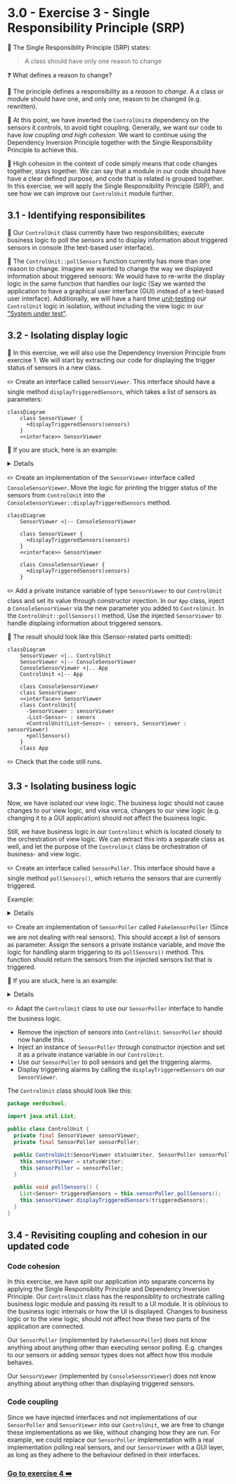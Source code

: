 # 3.0 - Exercise 3 - Single Responsibility Principle (SRP)

:book: The Single Responsiblity Principle (SRP) states:
> A class should have only one reason to change

:question: What defines a reason to change?

:book: The principle defines a responsibility as a _reason to change_. A a class or module should have one, and only one, reason to be changed (e.g. rewritten).

:book: At this point, we have inverted the `ControlUnit`s dependency on the sensors it controls, to avoid tight coupling. Generally, we want our code to have _low coupling and high cohesion_. We want to continue using the Dependency Inversion Principle together with the Single Responsibility Principle to achieve this.

:book: High cohesion in the context of code simply means that code changes together, stays together. We can say that a module in our code should have have a clear defined purpose, and code that is related is grouped together. In this exercise, we will apply the Single Responsibility Principle (SRP), and see how we can improve our `ControlUnit` module further.

## 3.1 - Identifying responsibilites

:book: Our `ControlUnit` class currently have two responsibilities; execute business logic to poll the sensors and to display information about triggered sensors in console (the text-based user interface).

:book: The `ControlUnit::pollSensors` function currently has more than one reason to change. Imagine we wanted to change the way we displayed information about triggered sensors: We would have to re-write the display logic in the same function that handles our logic (Say we wanted the application to have a graphical user interface (GUI) instead of a text-based user interface). Additionally, we will have a hard time [unit-testing](https://en.wikipedia.org/wiki/Unit_testing) our `ControlUnit` logic in isolation, without including the view logic in our ["System under test"](https://en.wikipedia.org/wiki/System_under_test).

## 3.2 - Isolating display logic

:book: In this exercise, we will also use the Dependency Inversion Principle from exercise 1. We will start by extracting our code for displaying the trigger status of sensors in a new class.  

:pencil2: Create an interface called `SensorViewer`. This interface should have a single method `displayTriggeredSensors`, which takes a list of sensors as parameters:

```mermaid
classDiagram
    class SensorViewer {
      +displayTriggeredSensors(sensors)
    }
    <<interface>> SensorViewer
```

:book: If you are stuck, here is an example:
<details>

```java
package nerdschool;

import java.util.List;

public interface SensorViewer {
  void displayTriggeredSensors(List<Sensor> sensors);
}
```

</details>

:pencil2: Create an implementation of the `SensorViewer` interface called `ConsoleSensorViewer`. Move the logic for printing the trigger status of the sensors from `ControlUnit` into the `ConsoleSensorViewer::displayTriggeredSensors` method.

```mermaid
classDiagram
    SensorViewer <|-- ConsoleSensorViewer

    class SensorViewer {
      +displayTriggeredSensors(sensors)
    }
    <<interface>> SensorViewer
    
    class ConsoleSensorViewer {
      +displayTriggeredSensors(sensors)
    }
```

:pencil2: Add a private instance variable of type `SensorViewer` to our `ControlUnit` class and set its value through constructor injection. In our `App` class, inject a `ConsoleSensorViewer` via the new parameter you added to `ControlUnit`. In the `ControlUnit::pollSensors()` method, Use the injected `SensorViewer` to handle displaing information about triggered sensors.

:book: The result should look like this (Sensor-related parts   omitted):

```mermaid
classDiagram
    SensorViewer <|.. ControlUnit
    SensorViewer <|-- ConsoleSensorViewer
    ConsoleSensorViewer <|.. App
    ControlUnit <|-- App
    
    class ConsoleSensorViewer
    class SensorViewer
    <<interface>> SensorViewer
    class ControlUnit{
      -SensorViewer : sensorViewer
      -List~Sensor~ : senors
      +ControlUnit(List~Sensor~ : sensors, SensorViewer : sensorViewer)
      +pollSensors()
    }
    class App
```

:pencil2: Check that the code still runs.

## 3.3 - Isolating business logic

Now, we have isolated our view logic. The business logic should not cause changes to our view logic, and visa verca, changes to our view logic (e.g. changing it to a GUI application) should not affect the business logic.

Still, we have business logic in our `ControlUnit` which is located closely to the orchestration of view logic. We can extract this into a separate class as well, and let the purpose of the `ControlUnit` class be orchestration of business- and view logic.

:pencil2: Create an interface called `SensorPoller`. This interface should have a single method `pollSensors()`, which returns the sensors that are currently triggered.

Example:
<details>

```java
package nerdschool;

import java.util.List;

public interface SensorPoller {
  List<Sensor> pollSensors();
}
```

</details>

:pencil2: Create an implementation of `SensorPoller` called `FakeSensorPoller` (Since we are not dealing with real sensors). This should accept a list of sensors as parameter. Assign the sensors a private instance variable, and move the logic for handling alarm triggering to its `pollSensors()` method. This function should return the sensors from the injected sensors list that is triggered.

:book: If you are stuck, here is an example:
<details>

```java
package nerdschool;

import java.util.ArrayList;
import java.util.List;

public class FakeSensorPoller implements SensorPoller {
  private final List<Sensor> sensors;

  public FakeSensorPoller(List<Sensor> sensors) {
    this.sensors = sensors;
  }

  public List<Sensor> pollSensors() {
    List<Sensor> triggeredSensors = new ArrayList<>();

    for (Sensor sensor : sensors) {
      if (sensor.isTriggered()) {
        triggeredSensors.add(sensor);
      }
    }

    return triggeredSensors;
  }
}
```

</details>

:pencil2: Adapt the `ControlUnit` class to use our `SensorPoller` interface to handle the business logic.

- Remove the injection of sensors into `ControlUnit`. `SensorPoller` should now handle this.
- Inject an instance of `SensorPoller` through constructor injection and set it as a private instance variable in our `ControlUnit`.
- Use our `SensorPoller` to poll sensors and get the triggering alarms.
- Display triggering alarms by calling the `displayTriggeredSensors` on our `SensorViewer`.

The `ControlUnit` class should look like this:

```java
package nerdschool;

import java.util.List;

public class ControlUnit {
  private final SensorViewer sensorViewer;
  private final SensorPoller sensorPoller;

  public ControlUnit(SensorViewer statusWriter, SensorPoller sensorPoller) {
    this.sensorViewer = statusWriter;
    this.sensorPoller = sensorPoller;
  }

  public void pollSensors() {
    List<Sensor> triggeredSensors = this.sensorPoller.pollSensors();
    this.sensorViewer.displayTriggeredSensors(triggeredSensors);
  }
}
```

## 3.4 - Revisiting coupling and cohesion in our updated code

### Code cohesion

In this exercise, we have split our application into separate concerns by applying the Single Responsiblity Principle and Dependency Inversion Principle.
Our `ControlUnit` class has the responsiblity to orchestrate calling business logic module and passing its result to a UI module. It is oblivious to the business logic internals or how the UI is displayed. Changes to business logic or to the view logic, should not affect how these two parts of the application are connected.

Our `SensorPoller` (implemented by `FakeSensorPoller`) does not know anything about anything other than executing sensor polling. E.g. changes to our sensors or adding sensor types does not affect how this module behaves.

Our `SensorViewer` (implemented by `ConsoleSensorViewer`) does not know anything about anything other than displaying triggered sensors.

### Code coupling

Since we have injected interfaces and not implementations of our `SensorPoller` and `SensorViewer` into our `ControlUnit`, we are free to change these implementations as we like, without changing how they are run. For example, we could replace our `SensorPoller` implementation with a real implementation polling real sensors, and our `SensorViewer` with a GUI layer, as long as they adhere to the behaviour defined in their interfaces.

### [Go to exercise 4 :arrow_right:](../exercise-4/README.md)
